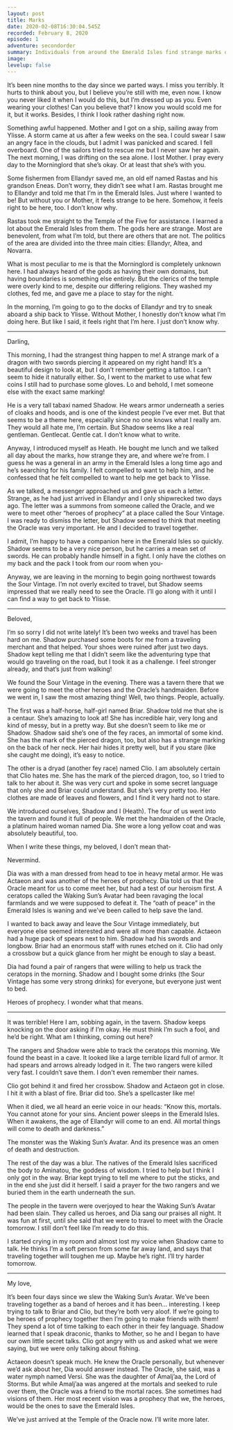 ```yaml
---
layout: post
title: Marks
date: 2020-02-08T16:30:04.545Z
recorded: February 8, 2020
episode: 1
adventure: secondorder
summary: Individuals from around the Emerald Isles find strange marks on their bodies and receive a summons by a mysterious figure called The Oracle.
image: 
levelup: false
---
```


It’s been nine months to the day since we parted ways. I miss you terribly. It hurts to think about you, but I believe you’re still with me, even now. I know you never liked it when I would do this, but I’m dressed up as you. Even wearing your clothes! Can you believe that? I know you would scold me for it, but it works. Besides, I think I look rather dashing right now.

Something awful happened. Mother and I got on a ship, sailing away from Ylisse. A storm came at us after a few weeks on the sea. I could swear I saw an angry face in the clouds, but I admit I was panicked and scared. I fell overboard. One of the sailors tried to rescue me but I never saw her again. The next morning, I was drifting on the sea alone. I lost Mother. I pray every day to the Morninglord that she’s okay. Or at least that she’s with you.

Some fishermen from Ellandyr saved me, an old elf named Rastas and his grandson Eneas. Don’t worry, they didn’t see what I am. Rastas brought me to Ellandyr and told me that I’m in the Emerald Isles. Just where I wanted to be! But without you or Mother, it feels strange to be here. Somehow, it feels right to be here, too. I don’t know why.

Rastas took me straight to the Temple of the Five for assistance. I learned a lot about the Emerald Isles from them. The gods here are strange. Most are benevolent, from what I’m told, but there are others that are not. The politics of the area are divided into the three main cities: Ellandyr, Altea, and Novarra.

What is most peculiar to me is that the Morninglord is completely unknown here. I had always heard of the gods as having their own domains, but having boundaries is something else entirely. But the clerics of the temple were overly kind to me, despite our differing religions. They washed my clothes, fed me, and gave me a place to stay for the night.

In the morning, I’m going to go to the docks of Ellandyr and try to sneak aboard a ship back to Ylisse. Without Mother, I honestly don’t know what I’m doing here. But like I said, it feels right that I’m here. I just don’t know why.

---

Darling,

This morning, I had the strangest thing happen to me! A strange mark of a dragon with two swords piercing it appeared on my right hand! It’s a beautiful design to look at, but I don’t remember getting a tattoo. I can’t seem to hide it naturally either. So, I went to the market to use what few coins I still had to purchase some gloves. Lo and behold, I met someone else with the exact same marking!

He is a very tall tabaxi named Shadow. He wears armor underneath a series of cloaks and hoods, and is one of the kindest people I’ve ever met. But that seems to be a theme here, especially since no one knows what I really am. They would all hate me, I’m certain. But Shadow seems like a real gentleman. Gentlecat. Gentle cat. I don’t know what to write.

Anyway, I introduced myself as Heath. He bought me lunch and we talked all day about the marks, how strange they are, and where we’re from. I guess he was a general in an army in the Emerald Isles a long time ago and he’s searching for his family. I felt compelled to want to help him, and he confessed that he felt compelled to want to help me get back to Ylisse.

As we talked, a messenger approached us and gave us each a letter. Strange, as he had just arrived in Ellandyr and I only shipwrecked two days ago. The letter was a summons from someone called the Oracle, and we were to meet other “heroes of prophecy” at a place called the Sour Vintage. I was ready to dismiss the letter, but Shadow seemed to think that meeting the Oracle was very important. He and I decided to travel together.

I admit, I’m happy to have a companion here in the Emerald Isles so quickly. Shadow seems to be a very nice person, but he carries a mean set of swords. He can probably handle himself in a fight. I only have the clothes on my back and the pack I took from our room when you-

Anyway, we are leaving in the morning to begin going northwest towards the Sour Vintage. I’m not overly excited to travel, but Shadow seems impressed that we really need to see the Oracle. I’ll go along with it until I can find a way to get back to Ylisse.

---

Beloved,

I’m so sorry I did not write lately! It’s been two weeks and travel has been hard on me. Shadow purchased some boots for me from a traveling merchant and that helped. Your shoes were ruined after just two days. Shadow kept telling me that I didn’t seem like the adventuring type that would go traveling on the road, but I took it as a challenge. I feel stronger already, and that’s just from walking!

We found the Sour Vintage in the evening. There was a tavern there that we were going to meet the other heroes and the Oracle’s handmaiden. Before we went in, I saw the most amazing thing! Well, two things. People, actually.

The first was a half-horse, half-girl named Briar. Shadow told me that she is a centaur. She’s amazing to look at! She has incredible hair, very long and kind of messy, but in a pretty way. But she doesn’t seem to like me or Shadow. Shadow said she’s one of the fey races, an immortal of some kind. She has the mark of the pierced dragon, too, but also has a strange marking on the back of her neck. Her hair hides it pretty well, but if you stare (like she caught me doing), it’s easy to notice.

The other is a dryad (another fey race) named Clio. I am absolutely certain that Clio hates me. She has the mark of the pierced dragon, too, so I tried to talk to her about it. She was very curt and spoke in some secret language that only she and Briar could understand. But she’s very pretty too. Her clothes are made of leaves and flowers, and I find it very hard not to stare.

We introduced ourselves, Shadow and I (Heath). The four of us went into the tavern and found it full of people. We met the handmaiden of the Oracle, a platinum haired woman named Dia. She wore a long yellow coat and was absolutely beautiful, too.

When I write these things, my beloved, I don’t mean that-

Nevermind.

Dia was with a man dressed from head to toe in heavy metal armor. He was Actaeon and was another of the heroes of prophecy. Dia told us that the Oracle meant for us to come meet her, but had a test of our heroism first. A ceratops called the Waking Sun’s Avatar had been ravaging the local farmlands and we were supposed to defeat it. The “oath of peace” in the Emerald Isles is waning and we’ve been called to help save the land.

I wanted to back away and leave the Sour Vintage immediately, but everyone else seemed interested and were all more than capable. Actaeon had a huge pack of spears next to him. Shadow had his swords and longbow. Briar had an enormous staff with runes etched on it. Clio had only a crossbow but a quick glance from her might be enough to slay a beast.

Dia had found a pair of rangers that were willing to help us track the ceratops in the morning. Shadow and I bought some drinks (the Sour Vintage has some very strong drinks) for everyone, but everyone just went to bed.

Heroes of prophecy. I wonder what that means.

---

It was terrible! Here I am, sobbing again, in the tavern. Shadow keeps knocking on the door asking if I’m okay. He must think I’m such a fool, and he’d be right. What am I thinking, coming out here?

The rangers and Shadow were able to track the ceratops this morning. We found the beast in a cave. It looked like a large terrible lizard full of armor. It had spears and arrows already lodged in it. The two rangers were killed very fast. I couldn’t save them. I don't even remember their names.

Clio got behind it and fired her crossbow. Shadow and Actaeon got in close. I hit it with a blast of fire. Briar did too. She’s a spellcaster like me!

When it died, we all heard an eerie voice in our heads: “Know this, mortals. You cannot atone for your sins. Ancient power sleeps in the Emerald Isles. When it awakens, the age of Ellandyr will come to an end. All mortal things will come to death and darkness.”

The monster was the Waking Sun’s Avatar. And its presence was an omen of death and destruction.

The rest of the day was a blur. The natives of the Emerald Isles sacrificed the body to Aminatou, the goddess of wisdom. I tried to help but I think I only got in the way. Briar kept trying to tell me where to put the sticks, and in the end she just did it herself. I said a prayer for the two rangers and we buried them in the earth underneath the sun.

The people in the tavern were overjoyed to hear the Waking Sun’s Avatar had been slain. They  called us heroes, and Dia sang our praises all night. It was fun at first, until she said that we were to travel to meet with the Oracle tomorrow. I still don’t feel like I’m ready to do this.

I started crying in my room and almost lost my voice when Shadow came to talk. He thinks I’m a soft person from some far away land, and says that traveling together will toughen me up. Maybe he’s right. I’ll try harder tomorrow.

---

My love,

It’s been four days since we slew the Waking Sun’s Avatar. We’ve been traveling together as a band of heroes and it has been... interesting. I keep trying to talk to Briar and Clio, but they’re both very aloof. If we’re going to be heroes of prophecy together then I’m going to make friends with them! They spend a lot of time talking to each other in their fey language. Shadow learned that I speak draconic, thanks to Mother, so he and I began to have our own little secret talks. Clio got angry with us and asked what we were saying, but we were only talking about fishing.

Actaeon doesn’t speak much. He knew the Oracle personally, but whenever we’d ask about her, Dia would answer instead. The Oracle, she said, was a water nymph named Versi. She was the daughter of Amalj’aa, the Lord of Storms. But while Amalj’aa was angered at the mortals and seeked to rule over them, the Oracle was a friend to the mortal races. She sometimes had visions of them. Her most recent vision was a prophecy that we, the heroes, would be the ones to save the Emerald Isles.

We’ve just arrived at the Temple of the Oracle now. I’ll write more later.
